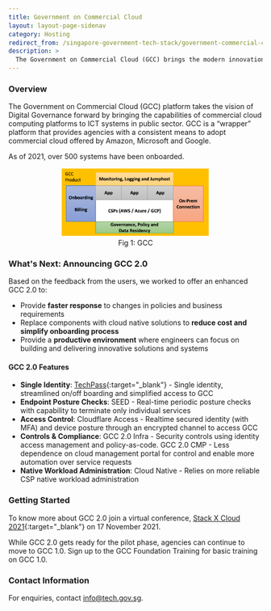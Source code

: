 ```yaml
---
title: Government on Commercial Cloud
layout: layout-page-sidenav
category: Hosting
redirect_from: /singapore-government-tech-stack/government-commercial-cloud
description: >
  The Government on Commercial Cloud (GCC) brings the modern innovations and capabilities of commercial cloud computing platforms to Government systems.
---
```


### Overview

The Government on Commercial Cloud (GCC) platform takes the vision of Digital Governance forward by bringing the capabilities of commercial cloud computing platforms to ICT systems in public sector.  GCC is a “wrapper” platform that provides agencies with a consistent means to adopt commercial cloud offered by Amazon, Microsoft and Google.

As of 2021, over 500 systems have been onboarded. 

<figure style="text-align: center">
  <img
    src="/assets/img/GCC-fig1.png" width="70%" height="70%" 
    alt="Fig 1: GCC"
  />
  <figcaption>Fig 1: GCC</figcaption>
</figure>

### What's Next: Announcing GCC 2.0

Based on the feedback from the users, we worked to offer an enhanced GCC 2.0 to:
- Provide **faster response** to changes in policies and business requirements
- Replace components with cloud native solutions to **reduce cost and simplify onboarding process** 
- Provide a **productive environment** where engineers can focus on building and delivering innovative solutions and systems

#### GCC 2.0 Features

-	**Single Identity**: [TechPass](https://www.developer.tech.gov.sg/singapore-government-tech-stack/service-management/techpass.html){:target="_blank"} - Single identity, streamlined on/off boarding and simplified access to GCC
-	**Endpoint Posture Checks**: SEED - Real-time periodic posture checks with capability to terminate only individual services
-	**Access Control**: Cloudflare Access - Realtime secured identity (with MFA) and device posture through an encrypted channel to access GCC
-	**Controls & Compliance**: GCC 2.0 Infra - Security controls using identity access management and policy-as-code. GCC 2.0 CMP - Less dependence on cloud management portal for control and enable more automation over service requests
-	**Native Workload Administration**: Cloud Native - Relies on more reliable CSP native workload administration

### Getting Started

To know more about GCC 2.0 join a virtual conference, [Stack X Cloud 2021](https://www.developer.tech.gov.sg/communities/events/stack-x-cloud-2021){:target="_blank"} on 17 November 2021. 

While GCC 2.0 gets ready for the pilot phase, agencies can continue to move to GCC 1.0. Sign up to the GCC Foundation Training for basic training on GCC 1.0. 

### Contact Information

For enquiries, contact <info@tech.gov.sg>.
